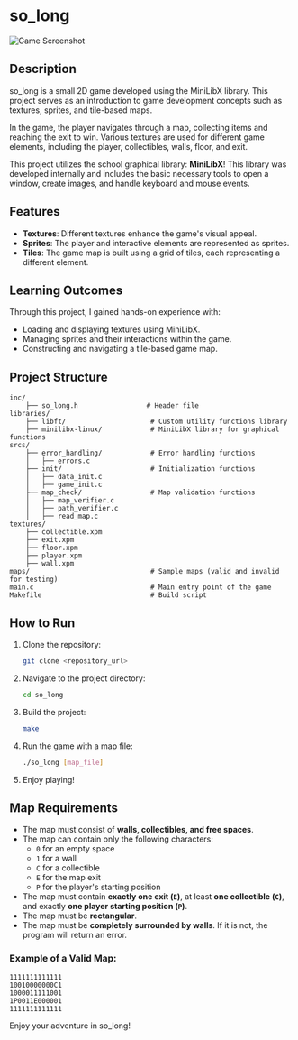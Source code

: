 # so_long

![Game Screenshot](game_screenshot.gif)

## Description
so_long is a small 2D game developed using the MiniLibX library. This project serves as an introduction to game development concepts such as textures, sprites, and tile-based maps.

In the game, the player navigates through a map, collecting items and reaching the exit to win. Various textures are used for different game elements, including the player, collectibles, walls, floor, and exit.

This project utilizes the school graphical library: **MiniLibX**! This library was developed internally and includes the basic necessary tools to open a window, create images, and handle keyboard and mouse events.

## Features
- **Textures**: Different textures enhance the game's visual appeal.
- **Sprites**: The player and interactive elements are represented as sprites.
- **Tiles**: The game map is built using a grid of tiles, each representing a different element.

## Learning Outcomes
Through this project, I gained hands-on experience with:
- Loading and displaying textures using MiniLibX.
- Managing sprites and their interactions within the game.
- Constructing and navigating a tile-based game map.

## Project Structure
```
inc/
    ├── so_long.h                 # Header file
libraries/
    ├── libft/                     # Custom utility functions library
    ├── minilibx-linux/            # MiniLibX library for graphical functions
srcs/
    ├── error_handling/            # Error handling functions
    │   ├── errors.c
    ├── init/                      # Initialization functions
    │   ├── data_init.c
    │   ├── game_init.c
    ├── map_check/                 # Map validation functions
    │   ├── map_verifier.c
    │   ├── path_verifier.c
    │   ├── read_map.c
textures/
    ├── collectible.xpm
    ├── exit.xpm
    ├── floor.xpm
    ├── player.xpm
    ├── wall.xpm
maps/                              # Sample maps (valid and invalid for testing)
main.c                             # Main entry point of the game
Makefile                           # Build script
```

## How to Run
1. Clone the repository:
   ```sh
   git clone <repository_url>
   ```
2. Navigate to the project directory:
   ```sh
   cd so_long
   ```
3. Build the project:
   ```sh
   make
   ```
4. Run the game with a map file:
   ```sh
   ./so_long [map_file]
   ```
5. Enjoy playing!

## Map Requirements
- The map must consist of **walls, collectibles, and free spaces**.
- The map can contain only the following characters:
  - `0` for an empty space
  - `1` for a wall
  - `C` for a collectible
  - `E` for the map exit
  - `P` for the player's starting position
- The map must contain **exactly one exit (`E`)**, at least **one collectible (`C`)**, and exactly **one player starting position (`P`)**.
- The map must be **rectangular**.
- The map must be **completely surrounded by walls**. If it is not, the program will return an error.

### Example of a Valid Map:
```
1111111111111
10010000000C1
1000011111001
1P0011E000001
1111111111111
```

Enjoy your adventure in so_long!

